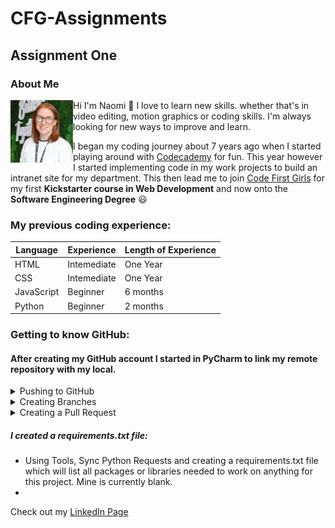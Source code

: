 # CFG-Assignments

## Assignment One 

### About Me


<img align="left" width="100" height="100" padding="10px" src="/AssignmentOne/Images/linkedin pic.jpg">

Hi I'm Naomi :wave: I love to learn 
new skills. whether that's in video editing, motion graphics or coding skills. I'm always
looking for new ways to improve and learn.

I began my coding journey about 7 years ago when I started 
playing around with [Codecademy](https://www.codecademy.com/) for fun. 
This year however I started implementing code in my work 
projects to build an intranet site for my department. 
This then lead me to join [Code First Girls](https://codefirstgirls.com/) for my first **Kickstarter
course in Web Development** and now onto the **Software Engineering Degree** :smiley:

### My previous coding experience:

| Language   | Experience  | Length of Experience |
|------------|-------------|----------------------|
| HTML       | Intemediate | One Year             |
| CSS        | Intemediate | One Year             |
| JavaScript | Beginner    | 6 months             |
| Python     | Beginner    | 2 months             |



### Getting to know GitHub:
#### After creating my GitHub account I started in PyCharm to link my remote repository with my local. 


<details>
<summary>Pushing to GitHub</summary>
Starting with checking the status I used the terminal to command git status:
<img width="500px" src="AssignmentOne/Screenshots/git status.png">

##### Next step was to command git add .
<img width="500px" src="AssignmentOne/Screenshots/using git add.png">

##### Checking that the files are correct I then used git commit -m "" to commit these file changes: 
<img width="500px" src="/AssignmentOne/Screenshots/git commit successful.png">

##### Next I used git push to push those changes to my remote GitHub:
<img width="500px" src="AssignmentOne/Screenshots/push to main successful.png">
</details>

<details>
<summary>Creating Branches</summary>

##### I created a branch called "test-1" inside a "feature" folder by right clicking on the main branch in PyCharm and selecting "New Branch from 'main'".
<img width="500px" src="/AssignmentOne/Screenshots/new branch created.png">
</details>

<details>
<summary>Creating a Pull Request</summary>

##### In GitHub I clicked on Pull Request and then New Pull Request, checking at this stage that the correct branches are selected to merge into main.

<img width="500px" src="AssignmentOne/Screenshots/create new pull request.png">
</details>

##### I created a requirements.txt file:
- Using Tools, Sync Python Requests and creating
a requirements.txt file which will list all packages or libraries needed to work on
anything for this project. Mine is currently blank. 
 - 

Check out my [LinkedIn Page](https://www.linkedin.com/in/naomi-mcewan-90900396/)